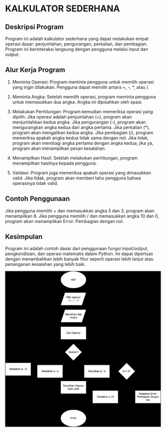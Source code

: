 ﻿# KALKULATOR SEDERHANA

## Deskripsi Program
Program ini adalah kalkulator sederhana yang dapat melakukan empat operasi dasar: penjumlahan, pengurangan, perkalian, dan pembagian. Program ini berinteraksi langsung dengan pengguna melalui input dan output.

## Alur Kerja Program
1. Meminta Operasi:
Program meminta pengguna untuk memilih operasi yang ingin dilakukan. Pengguna dapat memilih antara +, -, *, atau /.

2. Meminta Angka:
Setelah memilih operasi, program meminta pengguna untuk memasukkan dua angka. Angka ini dipisahkan oleh spasi.

3. Melakukan Perhitungan:
Program kemudian memeriksa operasi yang dipilih:
Jika operasi adalah penjumlahan (+), program akan menjumlahkan kedua angka.
Jika pengurangan (-), program akan mengurangkan angka kedua dari angka pertama.
Jika perkalian (*), program akan mengalikan kedua angka.
Jika pembagian (/), program memeriksa apakah angka kedua tidak sama dengan nol. Jika tidak, program akan membagi angka pertama dengan angka kedua; jika ya, program akan menampilkan pesan kesalahan.

4. Menampilkan Hasil:
Setelah melakukan perhitungan, program menampilkan hasilnya kepada pengguna.

5. Validasi:
Program juga memeriksa apakah operasi yang dimasukkan valid. Jika tidak, program akan memberi tahu pengguna bahwa operasinya tidak valid.

## Contoh Penggunaan
Jika pengguna memilih + dan memasukkan angka 5 dan 3, program akan menampilkan 8.
Jika pengguna memilih / dan memasukkan angka 10 dan 0, program akan menampilkan Error: Pembagian dengan nol.

## Kesimpulan
Program ini adalah contoh dasar dari penggunaan fungsi input/output, pengkondisian, dan operasi matematis dalam Python. Ini dapat diperluas dengan menambahkan lebih banyak fitur seperti operasi lebih lanjut atau penanganan kesalahan yang lebih baik.

![Integral](Gambar%20WhatsApp%202024-10-10%20pukul%2011.59.06_c5b2bf15.jpg)
